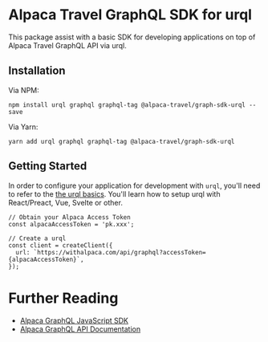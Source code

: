 # Alpaca Travel GraphQL SDK for urql

This package assist with a basic SDK for developing applications on top of
Alpaca Travel GraphQL API via urql.

## Installation

Via NPM:

```
npm install urql graphql graphql-tag @alpaca-travel/graph-sdk-urql --save
```

Via Yarn:

```
yarn add urql graphql graphql-tag @alpaca-travel/graph-sdk-urql
```

## Getting Started

In order to configure your application for development with `urql`, you'll need
to refer to the
[the urql basics](https://formidable.com/open-source/urql/docs/basics/). You'll
learn how to setup urql with React/Preact, Vue, Svelte or other.

```
// Obtain your Alpaca Access Token
const alpacaAccessToken = 'pk.xxx';

// Create a urql
const client = createClient({
  url: `https://withalpaca.com/api/graphql?accessToken={alpacaAccessToken}`,
});
```

# Further Reading

- [Alpaca GraphQL JavaScript SDK](/)
- [Alpaca GraphQL API Documentation](https://github.com/AlpacaTravel/graphql-docs)
